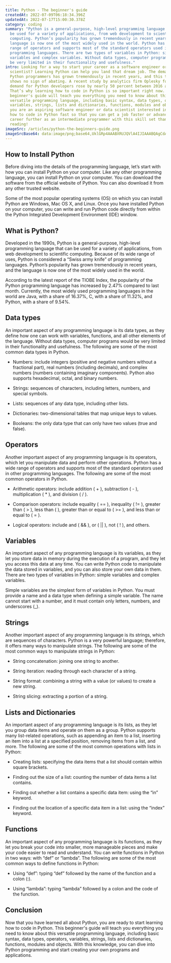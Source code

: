 ```yaml
---
title: Python - The beginner's guide
createdAt: 2022-07-09T06:18:34.396Z
updatedAt: 2022-07-17T15:00:30.378Z
category: coding
summary: "Python is a general-purpose, high-level programming language that can
  be used for a variety of applications, from web development to scientific
  computing. Python’s popularity has grown tremendously in recent years, and the
  language is now one of the most widely used in the world. Python has a wide
  range of operators and supports most of the standard operators used in other
  programming languages. There are two types of variables in Python: simple
  variables and complex variables. Without data types, computer programs would
  be very limited in their functionality and usefulness."
intro: Looking for a way to start your career as a software engineer or data
  scientist? Learning Python can help you land that dream job. The demand for
  Python programmers has grown tremendously in recent years, and this trend
  shows no sign of abating. A recent study by analytics firm Oplesky found that
  demand for Python developers rose by nearly 50 percent between 2016 and 2017.
  That’s why learning how to code in Python is so important right now. This
  beginner's guide will teach you everything you need to know about this
  versatile programming language, including basic syntax, data types, operators,
  variables, strings, lists and dictionaries, functions, modules and objects. If
  you are an aspiring software engineer or data scientist interested in learning
  how to code in Python fast so that you can get a job faster or advance your
  career further as an intermediate programmer with this skill set than keep
  reading!
imageSrc: /articles/python-the-beginners-guide.png
imageSrcBase64: data:image/png;base64,UklGRp4AAABXRUJQVlA4IJIAAABQAgCdASoKAAoAAUAmJbACdLoAEhuLIiYBqYYA/uiJKOj4fNVYIrH8NVPvWlOAN6wyXj75pZjybN4igVU4MCygD//3NTJavaSbGmXJaqj4pP13mD3dWkvKlVq0MINC71FQiMTflHlP/3Jb5w/b+zZ/Dnq//e/98B5TP/2v9X6x/cT/XYKQwP9BuIEf2orNdoAAAA==
---
```


## How to Install Python

Before diving into the details of the programming language, let’s start with how you can install Python on your computer. Like any other programming language, you can install Python on your computer. You can download the software from the official website of Python. You can also download it from any other trusted website.

Some of the most popular operating systems (OS) on which you can install Python are Windows, Mac OS X, and Linux. Once you have installed Python on your computer, you can write and run Python code directly from within the Python Integrated Development Environment (IDE) window.

## What is Python?

Developed in the 1990s, Python is a general-purpose, high-level programming language that can be used for a variety of applications, from web development to scientific computing. Because of its wide range of uses, Python is considered a “Swiss army knife” of programming languages. Python’s popularity has grown tremendously in recent years, and the language is now one of the most widely used in the world.

According to the latest report of the TIOBE Index, the popularity of the Python programming language has increased by 2.47% compared to last month. Currently, the most widely used programming languages in the world are Java, with a share of 16.37%, C, with a share of 11.32%, and Python, with a share of 9.54%.

## Data types

An important aspect of any programming language is its data types, as they define how one can work with variables, functions, and all other elements of the language. Without data types, computer programs would be very limited in their functionality and usefulness. The following are some of the most common data types in Python.

- Numbers: include integers (positive and negative numbers without a fractional part), real numbers (including decimals), and complex numbers (numbers containing imaginary components). Python also supports hexadecimal, octal, and binary numbers.

- Strings: sequences of characters, including letters, numbers, and special symbols.

- Lists: sequences of any data type, including other lists.

- Dictionaries: two-dimensional tables that map unique keys to values.

- Booleans: the only data type that can only have two values (true and false).

## Operators

Another important aspect of any programming language is its operators, which let you manipulate data and perform other operations. Python has a wide range of operators and supports most of the standard operators used in other programming languages. The following are some of the most common operators in Python.

- Arithmetic operators: include addition ( + ), subtraction ( - ), multiplication ( * ), and division ( / ).

- Comparison operators: include equality ( == ), inequality ( != ), greater than ( > ), less than (  ), greater than or equal to ( >= ), and less than or equal to ( = ).

- Logical operators: include and ( && ), or ( || ), not ( ! ), and others.

## Variables

An important aspect of any programming language is its variables, as they let you store data in memory during the execution of a program, and they let you access this data at any time. You can write Python code to manipulate the data stored in variables, and you can also store your own data in them. There are two types of variables in Python: simple variables and complex variables.

Simple variables are the simplest form of variables in Python. You must provide a name and a data type when defining a simple variable. The name cannot start with a number, and it must contain only letters, numbers, and underscores (_).

## Strings

Another important aspect of any programming language is its strings, which are sequences of characters. Python is a very powerful language; therefore, it offers many ways to manipulate strings. The following are some of the most common ways to manipulate strings in Python:

- String concatenation: joining one string to another.

- String iteration: reading through each character of a string.

- String format: combining a string with a value (or values) to create a new string.

- String slicing: extracting a portion of a string.

## Lists and Dictionaries

An important aspect of any programming language is its lists, as they let you group data items and operate on them as a group. Python supports many list-related operations, such as appending an item to a list, inserting an item into a list at a specified position, removing items from a list, and more. The following are some of the most common operations with lists in Python:

- Creating lists: specifying the data items that a list should contain within square brackets.

- Finding out the size of a list: counting the number of data items a list contains.

- Finding out whether a list contains a specific data item: using the “in” keyword.

- Finding out the location of a specific data item in a list: using the “index” keyword.

## Functions

An important aspect of any programming language is its functions, as they let you break your code into smaller, more manageable pieces and make your code easier to read and understand. You can write functions in Python in two ways: with “def” or “lambda”. The following are some of the most common ways to define functions in Python:

- Using “def”: typing “def” followed by the name of the function and a colon (:).

- Using “lambda”: typing “lambda” followed by a colon and the code of the function.

## Conclusion

Now that you have learned all about Python, you are ready to start learning how to code in Python. This beginner's guide will teach you everything you need to know about this versatile programming language, including basic syntax, data types, operators, variables, strings, lists and dictionaries, functions, modules and objects. With this knowledge, you can dive into Python programming and start creating your own programs and applications.
